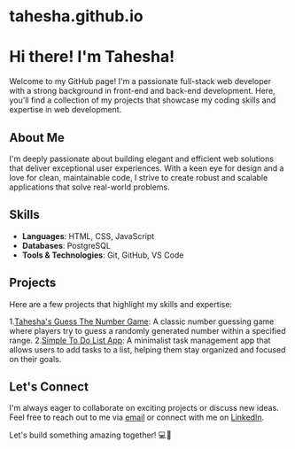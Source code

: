 # tahesha.github.io


# Hi there! I'm Tahesha!

Welcome to my GitHub page! I'm a passionate full-stack web developer with a strong background in front-end and back-end development. Here, you'll find a collection of my projects that showcase my coding skills and expertise in web development.

## About Me

I'm deeply passionate about building elegant and efficient web solutions that deliver exceptional user experiences. With a keen eye for design and a love for clean, maintainable code, I strive to create robust and scalable applications that solve real-world problems.

## Skills

- **Languages**: HTML, CSS, JavaScript
- **Databases**: PostgreSQL
- **Tools & Technologies**: Git, GitHub, VS Code

## Projects

Here are a few projects that highlight my skills and expertise:

1.[Tahesha's Guess The Number Game](http://127.0.0.1:3000/index.html "Tahesha's First Game"): A classic number guessing game where players try to guess a randomly generated number within a specified range.
2.[Simple To Do List App](http://127.0.0.1:3000/index.html): A minimalist task management app that allows users to add tasks to a list, helping them stay organized and focused on their goals.

   


## Let's Connect

I'm always eager to collaborate on exciting projects or discuss new ideas. Feel free to reach out to me via [email](mailto:youremail@example.com) or connect with me on [LinkedIn](https://www.linkedin.com/in/yourlinkedin).

Let's build something amazing together! 💻🚀

